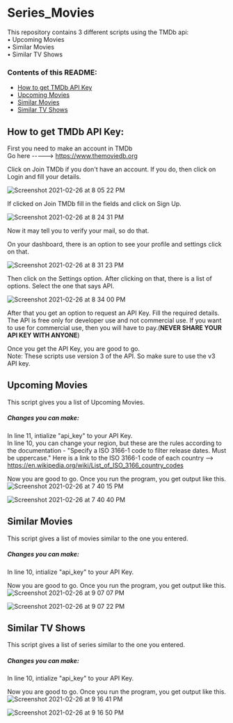 # Series_Movies  
This repository contains 3 different scripts using the TMDb api:  
• Upcoming Movies  
• Similar Movies  
• Similar TV Shows  

### Contents of this README:  
- [How to get TMDb API Key](#how-to-get-tmdb-api)
- [Upcoming Movies](#upcoming-movies)
- [Similar Movies](#similar-movies)
- [Similar TV Shows](#similar-tv-shows)  

## How to get TMDb API Key:  
First you need to make an account in TMDb  
Go here -----> https://www.themoviedb.org  

Click on Join TMDb if you don't have an account. If you do, then click on Login and fill your details.

![Screenshot 2021-02-26 at 8 05 22 PM](https://user-images.githubusercontent.com/72601697/109314926-f316e900-786f-11eb-959a-a7b5d9598aac.png)  

If clicked on Join TMDb fill in the fields and click on Sign Up.

![Screenshot 2021-02-26 at 8 24 31 PM](https://user-images.githubusercontent.com/72601697/109315588-b26b9f80-7870-11eb-8455-db87e751f720.png)  

Now it may tell you to verify your mail, so do that.  

On your dashboard, there is an option to see your profile and settings click on that.


![Screenshot 2021-02-26 at 8 31 23 PM](https://user-images.githubusercontent.com/72601697/109316690-e2677280-7871-11eb-8eca-bd667c979865.png)

Then click on the Settings option. After clicking on that, there is a list of options. Select the one that says API. 

![Screenshot 2021-02-26 at 8 34 00 PM](https://user-images.githubusercontent.com/72601697/109316859-0cb93000-7872-11eb-9fe4-ecfb09625465.png)  

After that you get an option to request an API Key. Fill the required details. The API is free only for developer use and not commercial use. If you want to use for commercial use, then you will have to pay.(**NEVER SHARE YOUR API KEY WITH ANYONE**)  

Once you get the API Key, you are good to go.  
Note: These scripts use version 3 of the API. So make sure to use the v3 API key.  


## Upcoming Movies  

This script gives you a list of Upcoming Movies.  

##### Changes you can make:  
In line 11, intialize "api_key" to your API Key.  
In line 10, you can change your region, but these are the rules according to the documentation - "Specify a ISO 3166-1 code to filter release dates. Must be uppercase." Here is a link to the ISO 3166-1 code of each country --> https://en.wikipedia.org/wiki/List_of_ISO_3166_country_codes  

Now you are good to go. Once you run the program, you get output like this.  
![Screenshot 2021-02-26 at 7 40 15 PM](https://user-images.githubusercontent.com/72601697/109320263-d5e51900-7875-11eb-96c6-82065f553f23.png)  

![Screenshot 2021-02-26 at 7 40 40 PM](https://user-images.githubusercontent.com/72601697/109320303-e1d0db00-7875-11eb-8fe2-bf2843f82024.png)

## Similar Movies  

This script gives a list of movies similar to the one you entered.  

##### Changes you can make:  
In line 10, intialize "api_key" to your API Key.  

Now you are good to go. Once you run the program, you get output like this.  
![Screenshot 2021-02-26 at 9 07 07 PM](https://user-images.githubusercontent.com/72601697/109321020-b0a4da80-7876-11eb-8783-70abdd7b4ca0.png)  

![Screenshot 2021-02-26 at 9 07 22 PM](https://user-images.githubusercontent.com/72601697/109321055-bbf80600-7876-11eb-95d5-523c0a53b416.png)  

## Similar TV Shows  

This script gives a list of series similar to the one you entered.  

##### Changes you can make:  
In line 10, intialize "api_key" to your API Key.  

Now you are good to go. Once you run the program, you get output like this.   
![Screenshot 2021-02-26 at 9 16 41 PM](https://user-images.githubusercontent.com/72601697/109322172-fada8b80-7877-11eb-8268-4d8d999c0688.png)  

![Screenshot 2021-02-26 at 9 16 50 PM](https://user-images.githubusercontent.com/72601697/109322265-18a7f080-7878-11eb-8357-0e8294b594fe.png)





